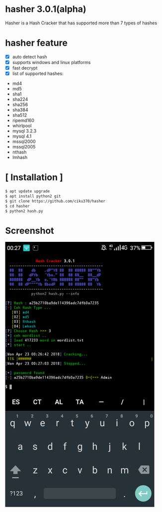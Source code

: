 # hasher 3.0.1(alpha)

Hasher is a Hash Cracker that has supported more than 7 types of hashes

# hasher feature
- [x] auto detect hash
- [x] supports windows and linux platforms
- [x] fast decrypt
- [x] list of supported hashes:

- md4
- md5
- sha1
- sha224
- sha256 
- sha384
- sha512
- ripemd160
- whirlpool
- mysql 3.2.3
- mysql 4.1
- mssql2000
- mssql2005
- nthash
- lmhash

# [ Installation ]
```
$ apt update upgrade
$ apt install python2 git
$ git clone https://github.com/ciku370/hasher
$ cd hasher
$ python2 hash.py
```
# Screenshot
<img src=".images/hasher.png" />
